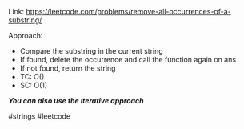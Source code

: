 Link: https://leetcode.com/problems/remove-all-occurrences-of-a-substring/

Approach:
- Compare the substring in the current string
- If found, delete the occurrence and call the function again on ans
- If not found, return the string
- TC: O()
- SC: O(1)

***You can also use the iterative approach***

#strings #leetcode 